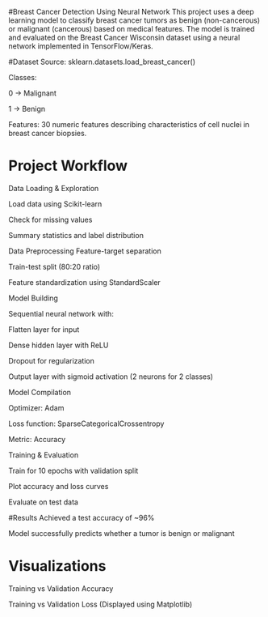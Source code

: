 #Breast Cancer Detection Using Neural Network
This project uses a deep learning model to classify breast cancer tumors as benign (non-cancerous) or malignant (cancerous) based on medical features. The model is trained and evaluated on the Breast Cancer Wisconsin dataset using a neural network implemented in TensorFlow/Keras.

#Dataset
Source: sklearn.datasets.load_breast_cancer()

Classes:

0 → Malignant

1 → Benign

Features: 30 numeric features describing characteristics of cell nuclei in breast cancer biopsies.

# Project Workflow
Data Loading & Exploration

Load data using Scikit-learn

Check for missing values

Summary statistics and label distribution

Data Preprocessing
Feature-target separation

Train-test split (80:20 ratio)

Feature standardization using StandardScaler

Model Building

Sequential neural network with:

Flatten layer for input

Dense hidden layer with ReLU

Dropout for regularization

Output layer with sigmoid activation (2 neurons for 2 classes)

Model Compilation

Optimizer: Adam

Loss function: SparseCategoricalCrossentropy

Metric: Accuracy

Training & Evaluation

Train for 10 epochs with validation split

Plot accuracy and loss curves

Evaluate on test data

#Results
Achieved a test accuracy of ~96%

Model successfully predicts whether a tumor is benign or malignant

# Visualizations
Training vs Validation Accuracy

Training vs Validation Loss
(Displayed using Matplotlib)
